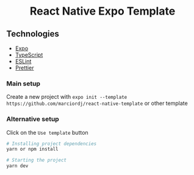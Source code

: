 <h1 align="center">React Native Expo Template

## Technologies

- [Expo](https://expo.io)
- [TypeScript](https://www.typescriptlang.org)
- [ESLint](https://eslint.org)
- [Prettier](https://prettier.io)


### Main setup
Create a new project with `expo init --template https://github.com/marciordj/react-native-template` or other template
  
### Alternative setup

Click on the `Use template` button

```bash
# Installing project dependencies
yarn or npm install

# Starting the project
yarn dev
```
